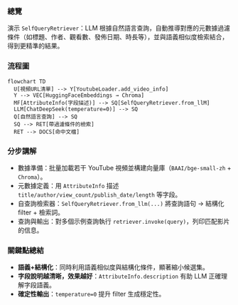 ### 總覽
演示 `SelfQueryRetriever`：LLM 根據自然語言查詢，自動推導對應的元數據過濾條件（如標題、作者、觀看數、發佈日期、時長等），並與語義相似度檢索結合，得到更精準的結果。

### 流程圖
```mermaid
flowchart TD
  U[視頻URL清單] --> Y[YoutubeLoader.add_video_info]
  Y --> VEC[HuggingFaceEmbeddings → Chroma]
  MF[AttributeInfo(字段描述)] --> SQ[SelfQueryRetriever.from_llM]
  LLM[ChatDeepSeek(temperature=0)] --> SQ
  Q[自然語言查詢] --> SQ
  SQ --> RET[帶過濾條件的檢索]
  RET --> DOCS[命中文檔]
```

### 分步講解
- 數據準備：批量加載若干 YouTube 視頻並構建向量庫（`BAAI/bge-small-zh` + `Chroma`）。
- 元數據定義：用 `AttributeInfo` 描述 `title/author/view_count/publish_date/length` 等字段。
- 自查詢檢索器：`SelfQueryRetriever.from_llm(...)` 將查詢語句 → 結構化 filter + 檢索詞。
- 查詢與輸出：對多個示例查詢執行 `retriever.invoke(query)`，列印匹配影片的信息。

### 關鍵點總結
- **語義+結構化**：同時利用語義相似度與結構化條件，顯著縮小候選集。
- **字段說明越清晰，效果越好**：`AttributeInfo.description` 有助 LLM 正確理解字段語義。
- **確定性輸出**：`temperature=0` 提升 filter 生成穩定性。


